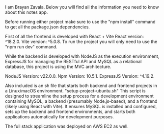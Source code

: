 I am Brayan Zavala.
Below you will find all the information you need to know about this notes app.

Before running either project make sure to use the "npm install" command to get all the package.json dependencies.

First of all the frontend is developed with React + Vite
React version: ^18.2.0.
Vite version: ^5.0.8.
To run the project you will only need to use the "npm run dev" command.

While the backend is developed with NodeJS as the execution environment, ExpressJS for managing the RESTful API and MySQL as a relational database, this project is using the MVC architecture.

NodeJS Version: v22.0.0.
Npm Version: 10.5.1.
ExpressJS Version: ^4.19.2.

Also included is an sh file that starts both backend and frontend projects in a Linux/macOS environment.
"setup-project-ubuntu.sh"
This script is designed to streamline the setup process for a development environment containing MySQL, a backend (presumably Node.js-based), and a frontend (likely using React with Vite). It ensures MySQL is installed and configured, sets up the backend and frontend environments, and starts both applications automatically for development purposes.

The full stack application was deployed on AWS EC2 as well.

